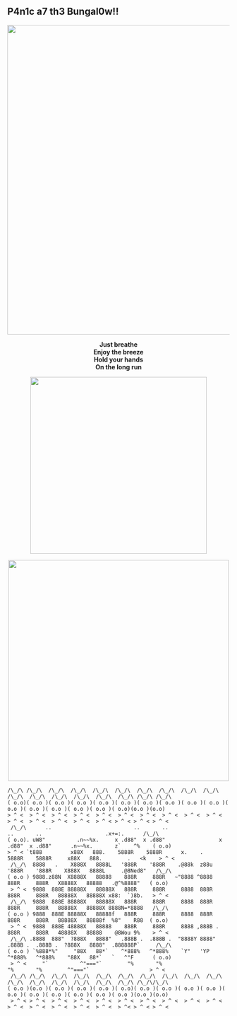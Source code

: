 ## P4n1c a7 th3 Bungal0w!!

 <p align="center">
  <img src="https://media.giphy.com/media/4knozU8q9AXvpod9qy/giphy.gif?cid=ecf05e4793s7ht3djiljru026pp33nx7mhvevccbbfej20u6&ep=v1_gifs_related&rid=giphy.gif&ct=g" width="700"/>
</p>
<p align="center">
  <strong>
Just breathe<br>
Enjoy the breeze<br>
Hold your hands<br>
On the long run<br>    
  </strong>
</p>  
<p align="center">
  <img src="https://media.giphy.com/media/FLbMRL3o3FzODu2M0l/giphy.gif?cid=ecf05e47e1cn19yly5vfccq2iy5dfp1yd96lza8348tku1lu&ep=v1_gifs_related&rid=giphy.gif&ct=g" width="400"/>
</p>
<p align="center">
  <img src="https://github-readme-stats.vercel.app/api/top-langs/?username=b0llull0s&theme=midnight-purple&show_icons=true&hide_border=true&layout=compact" width=500/>
</p>

```
/\_/\ /\_/\  /\_/\  /\_/\  /\_/\  /\_/\  /\_/\  /\_/\  /\_/\  /\_/\  /\_/\  /\_/\  /\_/\  /\_/\  /\_/\  /\_/\ /\_/\ /\_/\ 
( o.o)( o.o )( o.o )( o.o )( o.o )( o.o )( o.o )( o.o )( o.o )( o.o )( o.o )( o.o )( o.o )( o.o )( o.o )( o.o)(o.o )(o.o)
> ^ <  > ^ <  > ^ <  > ^ <  > ^ <  > ^ <  > ^ <  > ^ <  > ^ <  > ^ <  > ^ <  > ^ <  > ^ <  > ^ <  > ^ < > ^ < > ^ < > ^ < 
 /\_/\      ..                          ..       ..                      ..       ..                    .x+=:.      /\_/\ 
( o.o). uW8"          .n~~%x.     x .d88"  x .d88"                 x .d88"  x .d88"      .n~~%x.       z`    ^%    ( o.o)
> ^ < `t888         x88X   888.    5888R    5888R      x.    .      5888R    5888R     x88X   888.        .   <k    > ^ < 
 /\_/\  8888   .    X888X   8888L   '888R    '888R    .@88k  z88u    '888R    '888R    X888X   8888L     .@8Ned8"   /\_/\ 
( o.o ) 9888.z88N  X8888X   88888    888R     888R   ~"8888 ^8888     888R     888R   X8888X   88888   .@^%8888"   ( o.o)
 > ^ <  9888  888E 88888X   88888X   888R     888R     8888  888R     888R     888R   88888X   88888X x88:  `)8b.   > ^ < 
 /\_/\  9888  888E 88888X   88888X   888R     888R     8888  888R     888R     888R   88888X   88888X 8888N=*8888   /\_/\ 
( o.o ) 9888  888E 88888X   88888f   888R     888R     8888  888R     888R     888R   88888X   88888f  %8"    R88  ( o.o)
 > ^ <  9888  888E 48888X   88888    888R     888R     8888 ,888B .   888R     888R   48888X   88888    @8Wou 9%    > ^ < 
 /\_/\ .8888  888"  ?888X   8888"   .888B .  .888B .  "8888Y 8888"   .888B .  .888B .  ?888X   8888"  .888888P`     /\_/\ 
( o.o ) `%888*%"     "88X   88*`    ^*888%   ^*888%    `Y"   'YP     ^*888%   ^*888%    "88X   88*`   `   ^"F      ( o.o)
 > ^ <     "`          ^"==="`        "%       "%                      "%       "%        ^"==="`                   > ^ < 
 /\_/\ /\_/\  /\_/\  /\_/\  /\_/\  /\_/\  /\_/\  /\_/\  /\_/\  /\_/\  /\_/\  /\_/\  /\_/\  /\_/\  /\_/\  /\_/\ /\_/\/\_/\ 
( o.o )(o.o )( o.o )( o.o )( o.o )( o.o)( o.o )( o.o )( o.o )( o.o )( o.o )( o.o )( o.o )( o.o )( o.o )( o.o )(o.o )(o.o)
 > ^ < > ^ <  > ^ <  > ^ <  > ^ <  > ^ <  > ^ <  > ^ <  > ^ <  > ^ <  > ^ <  > ^ <  > ^ <  > ^ <  > ^ <  > ^< > ^ < > ^ < 
``` 
